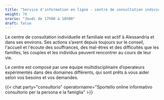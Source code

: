 ```yaml
---
title: "Service d'information en ligne - centre de consultation individuelle et familiale (Bientôt disponible)"
weight: 70
orario: "Jeudi de 17h00 à 18h00"
draft: false
---
```


Le centre de consultation individuelle et familiale est actif à Alessandria et dans ses environs. Ses actions s’axent depuis toujours sur le conseil, l'accueil et l'écoute des souffrances, des mal-êtres et des difficultés que les familles, les couples et les individus peuvent rencontrer au cours de leur vie.

Le centre est composé par une équipe multidisciplinaire d’operateurs expérimentés dans des domaines différents, qui sont prêts à vous aider selon vos besoins et vos demandes.

{{< chat party="consultorio" operatorname="Sportello online informativo consultorio per la persona e la famiglia" >}}
